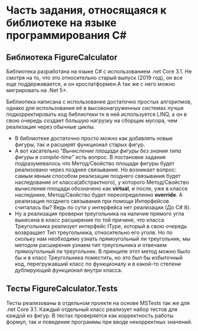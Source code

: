 # Часть задания, относящаяся к библиотеке на языке программирования C# 

## Библиотека FigureCalculator
Библиотека разработана на языке C# с использованием .net Core 3.1. Не смотря на то, что это относительно старый выпуск (2019 год), он все еще поддерживается, и он крослатформен.А так же с него можно мигрировать на .Net 5+.

Библиотека написана с использование достаточно простых алгоритмов, однако для использования её в высоконагруженных системах лучше подкорректировать код библиотеки тк в ней используется LINQ, а он в свою очередь создает бóльшую нагрузку на сборщик мусора, чем реализация через обычные циклы. 
- В библиотеке достаточно просто можно как добавлять новые фигуры, так и расширят функционал старых фигур.
- А вот касательно *"Вычисление площади фигуры без знания типа фигуры в compile-time"* есть вопрос. В постановке задания подразумевалось что Метод/Свойство площади фигуры будет реализовано через позднее связывание. Но возникает вопрос: самым явным способом реализации позднего связывания будет наследование от класса(абстрактного), у которого Метод/Свойство вычисления площади обозначено как **virtual**, и после, уже в классе наследнике, Метод/Свойство будет переопределенно **override**. А реализация позднего связывания при помощи Интерфейсов считалась бы? Ведь по сути у интерфейса нет реализации (До C# 8).
- Ну а реализация проверки треугольника на наличие прямого угла вынесена в класс расширение по той причине, что класса Треугольника реализует интерфейс IType, который в свою очередь возвращает Тип треугольника, относительно его уголв. Но по скольку нам необходимо узнать прямоугольный ли треугольник, мы методом расширения узнаем тип треугольника и отвечаем прямоугольный ли треугольник. В принципе этот метод можно было бы и в класс Треугольника поместить, но это был бы избыточный код, перегружавший класс по функционалу и в какой-то степени дублирующий функционал внутри класса.

## Тесты FigureCalculator.Tests
Тесты реализованы в отдельном проекте на основе MSTests так же для .net Core 3.1. Каждый отдельный класс реализует набор тестов для каждой из фигур.
В тестах проверяется как корректность работы формул, так и поведение программы при вводе некорректных значений.
